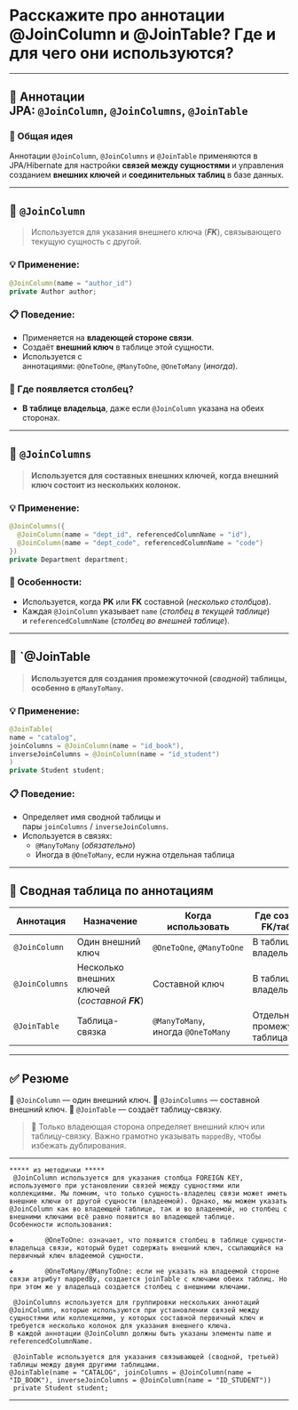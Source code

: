 # Расскажите про аннотации @JoinColumn и @JoinTable? Где и для чего они используются?

---
## 🔗 Аннотации JPA: `@JoinColumn`, `@JoinColumns`, `@JoinTable`

### 📌 Общая идея
Аннотации `@JoinColumn`, `@JoinColumns` и `@JoinTable` применяются в JPA/Hibernate для настройки **связей между сущностями** и управления созданием **внешних ключей** и **соединительных таблиц** в базе данных.

---
## 🔸 `@JoinColumn`
> Используется для указания внешнего ключа (**_FK_**), связывающего текущую сущность с другой.

### 💡 Применение:
```java
@JoinColumn(name = "author_id")
private Author author;
```

### 📋 Поведение:
- Применяется на **владеющей стороне связи**.
- Создаёт **внешний ключ** в таблице этой сущности.
- Используется с аннотациями: `@OneToOne`, `@ManyToOne`, `@OneToMany` (_иногда_).

### 🧩 Где появляется столбец?
- **В таблице владельца**, даже если `@JoinColumn` указана на обеих сторонах.

---
## 🔸 `@JoinColumns`
> **Используется для составных внешних ключей, когда внешний ключ состоит из нескольких колонок.**

### 💡 Применение:
```java
@JoinColumns({
  @JoinColumn(name = "dept_id", referencedColumnName = "id"),
  @JoinColumn(name = "dept_code", referencedColumnName = "code")
})
private Department department;
```

### 🧠 Особенности:
- Используется, когда **PK** или **FK** составной (_несколько столбцов_).
- Каждая `@JoinColumn` указывает `name` (_столбец в текущей таблице_) и `referencedColumnName` (_столбец во внешней таблице_).

---

## 🔸 `@JoinTable

> **Используется для создания промежуточной (_сводной_) таблицы, особенно в `@ManyToMany`.**

### 💡 Применение:
```java
@JoinTable(
name = "catalog",
joinColumns = @JoinColumn(name = "id_book"),
inverseJoinColumns = @JoinColumn(name = "id_student")
)
private Student student;
```

### 📋 Поведение:
- Определяет имя сводной таблицы и пары `joinColumns` / `inverseJoinColumns`.
- Используется в связях:
    - `@ManyToMany` (_обязательно_)
    - Иногда в `@OneToMany`, если нужна отдельная таблица

---
## 📘 Сводная таблица по аннотациям

|**Аннотация**|**Назначение**|**Когда использовать**|**Где создается FK/таблица**|
|---|---|---|---|
|`@JoinColumn`|Один внешний ключ|`@OneToOne`, `@ManyToOne`|В таблице владельца|
|`@JoinColumns`|Несколько внешних ключей  <br>(_составной **FK**_)|Составной ключ|В таблице владельца|
|`@JoinTable`|Таблица-связка|`@ManyToMany`, иногда `@OneToMany`|Отдельная промежуточная таблица|

---
## ✅ Резюме
🔹 `@JoinColumn` — один внешний ключ.
🔹 `@JoinColumns` — составной внешний ключ.
🔹 `@JoinTable` — создаёт таблицу-связку.
> 🧠 Только владеющая сторона определяет внешний ключ или таблицу-связку. Важно грамотно указывать `mappedBy`, чтобы избежать дублирования.

---

```
***** из методички *****
 @JoinColumn используется для указания столбца FOREIGN KEY, используемого при установлении связей между сущностями или коллекциями. Мы помним, что только сущность-владелец связи может иметь внешние ключи от другой сущности (владеемой). Однако, мы можем указать @JoinColumn как во владеющей таблице, так и во владеемой, но столбец с внешними ключами всё равно появится во владеющей таблице. 
Особенности использования:

❖        @OneToOne: означает, что появится столбец в таблице сущности-владельца связи, который будет содержать внешний ключ, ссылающийся на первичный ключ владеемой сущности.

❖        @OneToMany/@ManyToOne: если не указать на владеемой стороне связи атрибут mappedBy, создается joinTable с ключами обеих таблиц. Но при этом же у владельца создается столбец с внешними ключами.

 @JoinColumns используется для группировки нескольких аннотаций @JoinColumn, которые используются при установлении связей между сущностями или коллекциями, у которых составной первичный ключ и требуется несколько колонок для указания внешнего ключа.
В каждой аннотации @JoinColumn должны быть указаны элементы name и referencedColumnName.

 @JoinTable используется для указания связывающей (сводной, третьей) таблицы между двумя другими таблицами.                                @JoinTable(name = "CATALOG", joinColumns = @JoinColumn(name = "ID_BOOK"), inverseJoinColumns = @JoinColumn(name = "ID_STUDENT"))
 private Student student;
```

---
